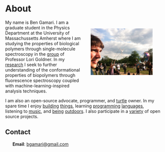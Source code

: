 # About

<div style="float: right; padding: 2em;">
  <img src="/media/ben-in-berlin.jpeg" style="width: 200px;"/>
</div>

My name is Ben Gamari. I am a graduate student in the Physics
Department at the University of Massachussetts Amherst where
I am studying the properties of biological polymers through
single-molecule spectroscopy in
the [group](http://goldnerlab.physics.umass.edu/wiki/)
of Professor Lori Goldner. In my [research](/research.html) I seek to further
understanding of the conformational properties of biopolymers
through fluorescence spectroscopy coupled with machine-learning-inspired
analysis techniques.

I am also an open-source advocate, programmer, and
[turtle](/media/t-eating-bone.jpeg) owner. In my spare time I enjoy
[building](http://www.publiclab.org/wiki/riffle)
[things](http://www.reprap.org/),
learning [programming](http://www.haskell.org/)
[languages](http://www.rust-lang.org/), listening to
[music](http://www.gatheringofthevibes.com/), and
[being](http://en.wikipedia.org/wiki/Metacomet-Monadnock_Trail)
[outdoors](http://en.wikipedia.org/wiki/Mount_Washington_\(New_Hampshire\)). I
also participate in a [variety](http://www.github.com/bgamari) of open
source projects.

## Contact

<ul>
  <li style="list-style-type: none;"><b>Email</b>: <a href="mailto:bgamari@gmail.com">bgamari@gmail.com</a></li>
</ul>

